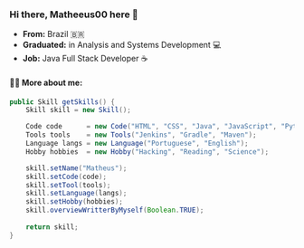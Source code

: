 
### Hi there, Matheeus00 here 👋

- **From:** Brazil :brazil:
- **Graduated:** in Analysis and Systems Development :computer:
- **Job:** Java Full Stack Developer ☕

#### :raising_hand_man: More about me:
```java
public Skill getSkills() {
    Skill skill = new Skill();

    Code code      = new Code("HTML", "CSS", "Java", "JavaScript", "Python");
    Tools tools    = new Tools("Jenkins", "Gradle", "Maven");
    Language langs = new Language("Portuguese", "English");
    Hobby hobbies  = new Hobby("Hacking", "Reading", "Science");

    skill.setName("Matheus");
    skill.setCode(code);
    skill.setTool(tools);
    skill.setLanguage(langs);
    skill.setHobby(hobbies);
    skill.overviewWritterByMyself(Boolean.TRUE);
    
    return skill;
}
```
